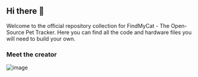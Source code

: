## Hi there 👋

Welcome to the official repository collection for FindMyCat - The Open-Source Pet Tracker. Here you can find all the code and hardware files you will need to build your own.


### Meet the creator
![image](https://github.com/FindMyCat/.github/assets/18511823/8ca5f8e2-9560-4658-a672-7b3e59076e8a)


<!--

**Here are some ideas to get you started:**

🙋‍♀️ A short introduction - what is your organization all about?
🌈 Contribution guidelines - how can the community get involved?
👩‍💻 Useful resources - where can the community find your docs? Is there anything else the community should know?
🍿 Fun facts - what does your team eat for breakfast?
🧙 Remember, you can do mighty things with the power of [Markdown](https://docs.github.com/github/writing-on-github/getting-started-with-writing-and-formatting-on-github/basic-writing-and-formatting-syntax)
-->
